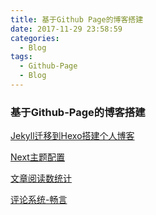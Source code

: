 ```yaml
---
title: 基于Github Page的博客搭建
date: 2017-11-29 23:58:59
categories: 
  - Blog
tags: 
  - Github-Page
  - Blog
---
```


### 基于Github-Page的博客搭建



[Jekyll迁移到Hexo搭建个人博客](https://www.ezlippi.com/blog/2016/02/jekyll-to-hexo.html)

[Next主题配置](http://theme-next.iissnan.com/theme-settings.html)

[文章阅读数统计](https://leancloud.cn)

[评论系统-畅言](http://changyan.kuaizhan.com)


